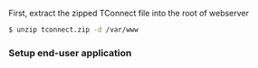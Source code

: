 First, extract the zipped TConnect file into the root of webserver


~~~bash
$ unzip tconnect.zip -d /var/www
~~~
### Setup end-user application ###



